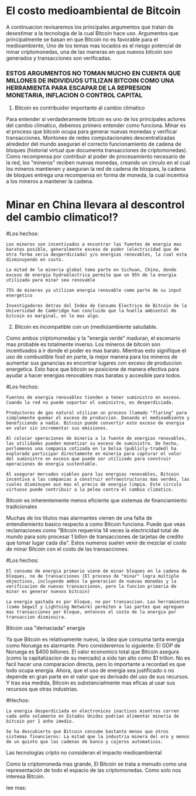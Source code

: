 # El costo medioambiental de Bitcoin

A continuacion revisaremos los principales argumentos que tratan de desestimar a la tecnologia de la cual Bitcoin hace uso. Argumentos que principalmente se basan en que Bitcoin no es favorable para el medioambiente, Uno de los temas mas tocados es el riesgo potencial de minar criptomonedas, una de las maneras en que nuevos bitcoin son generados y transacciones son verificadas. 

### ESTOS ARGUMENTOS NO TOMAN MUCHO EN CUENTA QUE MILLONES DE INDIVIDUOS UTILIZAN BITCOIN COMO UNA HERRAMIENTA PARA ESCAPAR DE LA REPRESION MONETARIA, INFLACION O CONTROL CAPITAL ###

1. Bitcoin es contribuidor importante al cambio climatico

Para entender si verdaderamente bitcoin es uno de los principales actores del cambio climatico, debemos primero entender como funciona.
Minar es el proceso que bitcoin ocupa para generar nuevas monedas y verificar transacciones. Montones de redes computacionales descentralizadas alrededor del mundo aseguran el correcto funcionamiento de cadena de bloques (historial virtual que documenta transacciones de criptomonedas). Como recompensa por contribuir al poder de procesamiento necesario de la red, los "mineros" reciben nuevas monedas, creando un circulo en el cual los mineros mantienen y aseguran la red de cadena de bloques, la cadena de bloques entrega una recompensa en forma de moneda, la cual incentiva a los mineros a mantener la cadena.

# Minar en China llevara al descontrol del cambio climatico!?

#Los hechos: 

    Los mineros son incentivados a encontrar las fuentes de energia mas baratas posible, generalmente exceso de poder (electricidad que de otra forma seria desperdiciada) y/o energias renovables, la cual esta disminuyendo en costo.

    La mitad de la mineria global toma parte en Sichuan, China, donde exceso de energia hydroelectrica permite que un 95% de la energia utilizada para minar sea renovable

    75% de mineros ya utilizan energia renovable como parte de su input energetico

    Investigadores detras del Index de Consumo Electrico de Bitcoin de la Universidad de Cambridge han concluido que la huella ambiental de bitcoin es marginal, en lo mas algo.

2. Bitcoin es incompatible con un (medio)ambiente saludable.

Como ambos criptomonedas y la "energia verde" maduran, el escenario mas probable es totalmente inverso. Los mineros de bitcoin son incentivados a ir donde el poder es mas barato. Mientras esto signifique el uso de combustible fosil en parte, la mejor manera para los mineros de aumentar sus ganancias es encontrar lugares con exceso de produccion energetica. Esto hace que bitcoin se posicione de manera efectiva para ayudar a hacer energias renovables mas baratas y accesible para todos.

#Los hechos: 

    Fuentes de energia renovables tienden a tener suministro en exceso. Cuando la red no puede soportar el suministro, es desperdiciada.

    Productores de gas natural utilizan un proceso llamado "flaring" para simplemente quemar el exceso de produccion. Danando el medioambiente y beneficiando a nadie. Bitcoin puede convertir este exceso de energia en valor sin incrementar sus emisiones.

    Al colocar operaciones de mineria a la fuente de energias renovables, las utilidades pueden monetizar su exceso de suministro. De hecho, porlomenos una compania cotizada en la bolsa (publicly-traded) ha explorado participar directamente en mineria para capturar el valor del suministro en exceso que puede ser utilizado para construir operaciones de energia sustentable.

    Al asegurar mercados viables para las energias renovables, Bitcoin incentiva a las companias a construir enfraestructuras mas verdes, las cuales disminuyen aun mas el precio de energia limpia. Este circulo virtuoso puede contribuir a la pelea contra el cambio climatico.

Bitcoin es inherentemente menos eficiente que sistemas de financiamiento tradicionales

Muchas de los titulos mas alarmantes vienen de una falta de entendiemiento basico respecto a como Bitcoin funciona. Puede que veas reclamaciones como "Bitcoin requeriria 14 veces la electricidad total de mundo para solo procesar 1 billon de transacciones de tarjetas de credito que tomar lugar cada dia". Estos numeros suelen venir de mezclar el costo de minar Bitcoin con el costo de las transacciones.

#Los hechos: 

    El consumo de energia primario viene de minar bloques en la cadena de bloques, no de transacciones (El proceso de "minar" logra multiple objectivos, incluyendo ambos la generacion de nuevas monedas y la verificacion de nuevas transacciones, pero la funcion primaria de minar es generar nuevos bitcoin)

    La energia gastada es por bloque, no por transaccion. Las herramientas (como Segwit y Lightning Network) permiten a las partes que agreguen mas transacciones por bloque, entonces el costo de la energia por transaccion disminuira. 

Bitcoin usa "demaciada" energia

Ya que Bitcoin es relativamente nuevo, la idea que consuma tanta energia como Noruega es alarmante. Pero consideremos lo siguiente: El GDP de Noruega es $400 billones. El valor economico total que Bitcoin asegura (como la capitalizacion de su mercado) a sido tan alto como $1 trillon. No es facil hacer una comparacion directa, pero lo importante a recordad es que todo ocupa energia. Ahora, que el uso de energia sea justificado o no depende en gran parte en el valor que es derivado del uso de sus recursos. Y tras esa medida, Bitcoin es substancialmente mas eficas al usar sus recursos que otras industrias.

#Hechos:

    La energia desperdiciada en electronicos inactivos mientras corren cada anho solamente en Estados Unidos podrian alimentar mineria de bitcoin por 1 anho imedio.

    Se ha descubierto que Bitcoin consume bastante menos que otros sistemas financieros: La mitad que la industria minera del oro y menos de un quinto que las cadenas de banco y cajeros automaticos.

Las tecnologias cripto no consideran el impacto medioambiental

Como la criptomoneda mas grande, El Bitcoin se trata a menudo como una representación de todo el espacio de las criptomonedas. Como solo nos interesa Bitcoin.

lee mas: 


